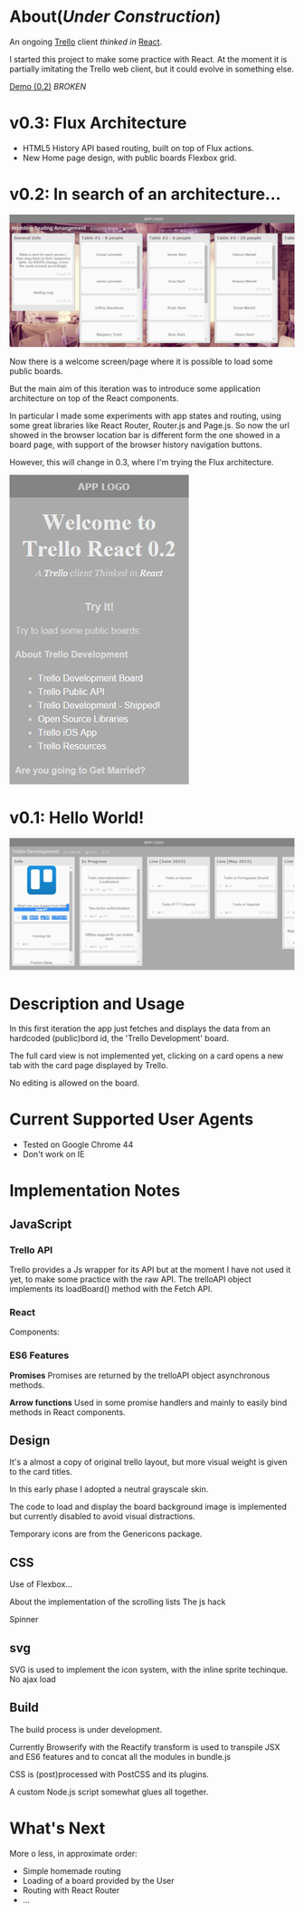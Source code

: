 # About(*Under Construction*)

An ongoing [Trello](http://trello.com) client *thinked in* [React](https://facebook.github.io/).

I started this project to make some practice with React. At the moment it is partially imitating the Trello web client, but it could evolve in something else.

[Demo (0.2)](http://mgiulio.github.io/trello-react/dist) *BROKEN*

# v0.3: Flux Architecture

* HTML5 History API based routing, built on top of Flux actions.
* New Home page design, with public boards Flexbox grid.

# v0.2: In search of an architecture...

![sshot-02](sshots/sshot-02.jpg)

Now there is a welcome screen/page where it is possible to load some public boards.

But the main aim of this iteration was to introduce some application architecture on top of the React components.

In particular I made some experiments with app states and routing, using some great libraries like React Router, Router.js and Page.js.
So now the url showed in the browser location bar is different form the one showed in a board page, with support of the browser history navigation buttons.

However, this will change in 0.3, where I'm trying the Flux architecture.

![sshot-01](sshots/sshot-01.jpg)

# v0.1: Hello World!

![sshot-00](sshots/sshot-00.jpg)

# Description and Usage

In this first iteration the app just fetches and displays the data from an hardcoded (public)bord id, the 'Trello Development' board.

The full card view is not implemented yet, clicking on a card opens a new tab with the card page displayed by Trello.

No editing is allowed on the board.

# Current Supported User Agents

* Tested on Google Chrome 44
* Don't work on IE

# Implementation Notes

## JavaScript

### Trello API

Trello provides a Js wrapper for its API but at the moment I have not used it yet, to make some practice with the raw API.
The trelloAPI object implements its loadBoard() method with the Fetch API.

### React

Components:

### ES6 Features

**Promises**
Promises are returned by the trelloAPI object asynchronous methods.

**Arrow functions**
Used in some promise handlers and mainly to easily bind methods in React components.

## Design

It's a almost a copy of original trello layout, but more visual weight is given to the card titles.

In this early phase I adopted a neutral grayscale skin.

The code to load and display the board background image is implemented but currently disabled to avoid visual distractions.

Temporary icons are from the Genericons package.

## CSS

Use of Flexbox...

About the implementation of the scrolling lists
   The js hack

Spinner

## svg

SVG is used to implement the icon system, with the inline sprite techinque.
No ajax load

## Build

The build process is under development.

Currently Browserify with the Reactify transform is used to transpile JSX and ES6 features and to concat all the modules in bundle.js

CSS is (post)processed with PostCSS and its plugins.

A custom Node.js script somewhat glues all together.

# What's Next

More o less, in approximate order:

* Simple homemade routing
* Loading of a board provided by the User
* Routing with React Router
* ...
